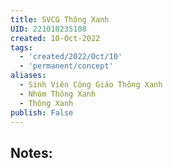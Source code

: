 ```yaml
---
title: SVCG Thông Xanh
UID: 221010235108
created: 10-Oct-2022
tags:
  - 'created/2022/Oct/10'
  - 'permanent/concept'
aliases:
  - Sinh Viên Công Giáo Thông Xanh
  - Nhóm Thông Xanh
  - Thông Xanh
publish: False
---
```

## Notes:




